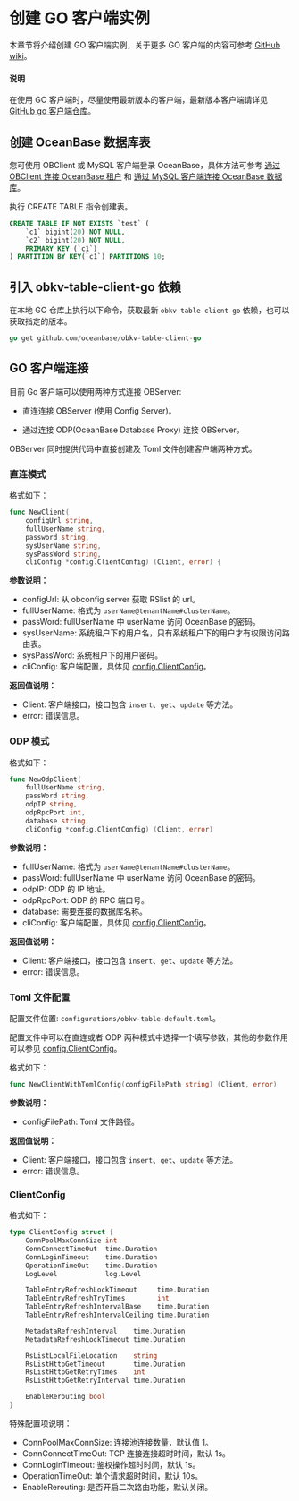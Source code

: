 # 创建 GO 客户端实例

本章节将介绍创建 GO 客户端实例，关于更多 GO 客户端的内容可参考 [GitHub wiki](https://github.com/oceanbase/obkv-table-client-go/wiki/OBKV-Table-Client-Go%E7%9B%AE%E5%BD%95)。

<main id="notice" type='explain'>
  <h4>说明</h4>
  <p> 在使用 GO 客户端时，尽量使用最新版本的客户端，最新版本客户端请详见  <a href="(https://github.com/oceanbase/obkv-table-client-go)">GitHub go 客户端仓库</a>。</p>
</main>

## 创建 OceanBase 数据库表

您可使用 OBClient 或 MySQL 客户端登录 OceanBase，具体方法可参考 [通过 OBClient 连接 OceanBase 租户](../../../../300.develop/100.application-development-of-mysql-mode/100.connect-to-oceanbase-database-of-mysql-mode/300.connect-to-an-oceanbase-tenant-by-using-obclient-of-mysql-mode.md) 和 [通过 MySQL 客户端连接 OceanBase 数据库](../../../../300.develop/100.application-development-of-mysql-mode/100.connect-to-oceanbase-database-of-mysql-mode/200.connect-to-an-oceanbase-tenant-by-using-a-mysql-client-of-mysql-mode.md)。

执行 CREATE TABLE 指令创建表。

```sql
CREATE TABLE IF NOT EXISTS `test` (
    `c1` bigint(20) NOT NULL,
    `c2` bigint(20) NOT NULL,
    PRIMARY KEY (`c1`)
) PARTITION BY KEY(`c1`) PARTITIONS 10;
```

## 引入 obkv-table-client-go 依赖

在本地 GO 仓库上执行以下命令，获取最新 `obkv-table-client-go` 依赖，也可以获取指定的版本。

```go
go get github.com/oceanbase/obkv-table-client-go
```

## GO 客户端连接

目前 Go 客户端可以使用两种方式连接 OBServer:

* 直连连接 OBServer (使用 Config Server)。

* 通过连接 ODP(OceanBase Database Proxy) 连接 OBServer。
  
OBServer 同时提供代码中直接创建及 Toml 文件创建客户端两种方式。

### 直连模式

格式如下：

```go
func NewClient(
    configUrl string,
    fullUserName string,
    password string,
    sysUserName string,
    sysPassWord string,
    cliConfig *config.ClientConfig) (Client, error) {
```

**参数说明：**

* configUrl: 从 obconfig server 获取 RSlist 的 url。
* fullUserName: 格式为 `userName@tenantName#clusterName`。
* passWord: fullUserName 中 userName 访问 OceanBase 的密码。
* sysUserName: 系统租户下的用户名，只有系统租户下的用户才有权限访问路由表。
* sysPassWord: 系统租户下的用户密码。
* cliConfig: 客户端配置，具体见 [config.ClientConfig](#ClientConfig)。
  
**返回值说明：**

* Client: 客户端接口，接口包含 `insert`、`get`、`update` 等方法。
* error: 错误信息。

### ODP 模式

格式如下：

```go
func NewOdpClient(
    fullUserName string,
    passWord string,
    odpIP string,
    odpRpcPort int,
    database string,
    cliConfig *config.ClientConfig) (Client, error)
```

**参数说明：**

* fullUserName: 格式为 `userName@tenantName#clusterName`。
* passWord: fullUserName 中 userName 访问 OceanBase 的密码。
* odpIP: ODP 的 IP 地址。
* odpRpcPort: ODP 的 RPC 端口号。
* database: 需要连接的数据库名称。
* cliConfig: 客户端配置，具体见 [config.ClientConfig](#ClientConfig)。

**返回值说明：**

* Client: 客户端接口，接口包含 `insert`、`get`、`update` 等方法。
* error: 错误信息。

### Toml 文件配置

配置文件位置: `configurations/obkv-table-default.toml`。

配置文件中可以在直连或者 ODP 两种模式中选择一个填写参数，其他的参数作用可以参见 [config.ClientConfig](#ClientConfig)。

格式如下：

```go
func NewClientWithTomlConfig(configFilePath string) (Client, error)
```

**参数说明：**

* configFilePath: Toml 文件路径。

**返回值说明：**

* Client: 客户端接口，接口包含 `insert`、`get`、`update` 等方法。
* error: 错误信息。

### ClientConfig

格式如下：

```go
type ClientConfig struct {
    ConnPoolMaxConnSize int
    ConnConnectTimeOut  time.Duration
    ConnLoginTimeout    time.Duration
    OperationTimeOut    time.Duration
    LogLevel            log.Level

    TableEntryRefreshLockTimeout     time.Duration
    TableEntryRefreshTryTimes        int
    TableEntryRefreshIntervalBase    time.Duration
    TableEntryRefreshIntervalCeiling time.Duration

    MetadataRefreshInterval    time.Duration
    MetadataRefreshLockTimeout time.Duration

    RsListLocalFileLocation    string
    RsListHttpGetTimeout       time.Duration
    RsListHttpGetRetryTimes    int
    RsListHttpGetRetryInterval time.Duration

    EnableRerouting bool
}
```

特殊配置项说明：

* ConnPoolMaxConnSize: 连接池连接数量，默认值 1。
* ConnConnectTimeOut: TCP 连接连接超时时间，默认 1s。
* ConnLoginTimeout: 鉴权操作超时时间，默认 1s。
* OperationTimeOut: 单个请求超时时间，默认 10s。
* EnableRerouting: 是否开启二次路由功能，默认关闭。
